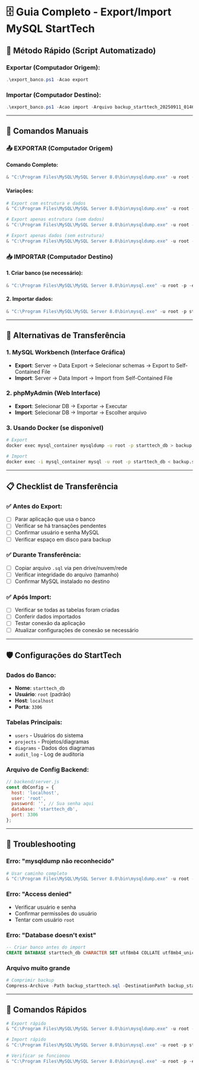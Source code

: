 # 🗄️ Guia Completo - Export/Import MySQL StartTech

## 🚀 Método Rápido (Script Automatizado)

### Exportar (Computador Origem):
```powershell
.\export_banco.ps1 -Acao export
```

### Importar (Computador Destino):
```powershell
.\export_banco.ps1 -Acao import -Arquivo backup_starttech_20250911_014642.sql
```

---

## 🔧 Comandos Manuais

### 📤 EXPORTAR (Computador Origem)

#### Comando Completo:
```powershell
& "C:\Program Files\MySQL\MySQL Server 8.0\bin\mysqldump.exe" -u root -p starttech_db > backup_starttech.sql
```

#### Variações:
```powershell
# Export com estrutura e dados
& "C:\Program Files\MySQL\MySQL Server 8.0\bin\mysqldump.exe" -u root -p --routines --triggers starttech_db > backup_completo.sql

# Export apenas estrutura (sem dados)
& "C:\Program Files\MySQL\MySQL Server 8.0\bin\mysqldump.exe" -u root -p --no-data starttech_db > estrutura_only.sql

# Export apenas dados (sem estrutura)
& "C:\Program Files\MySQL\MySQL Server 8.0\bin\mysqldump.exe" -u root -p --no-create-info starttech_db > dados_only.sql
```

### 📥 IMPORTAR (Computador Destino)

#### 1. Criar banco (se necessário):
```powershell
& "C:\Program Files\MySQL\MySQL Server 8.0\bin\mysql.exe" -u root -p -e "CREATE DATABASE starttech_db CHARACTER SET utf8mb4 COLLATE utf8mb4_unicode_ci;"
```

#### 2. Importar dados:
```powershell
& "C:\Program Files\MySQL\MySQL Server 8.0\bin\mysql.exe" -u root -p starttech_db < backup_starttech.sql
```

---

## 🔄 Alternativas de Transferência

### 1. **MySQL Workbench** (Interface Gráfica)
- **Export**: Server → Data Export → Selecionar schemas → Export to Self-Contained File
- **Import**: Server → Data Import → Import from Self-Contained File

### 2. **phpMyAdmin** (Web Interface)
- **Export**: Selecionar DB → Exportar → Executar
- **Import**: Selecionar DB → Importar → Escolher arquivo

### 3. **Usando Docker** (se disponível)
```bash
# Export
docker exec mysql_container mysqldump -u root -p starttech_db > backup.sql

# Import
docker exec -i mysql_container mysql -u root -p starttech_db < backup.sql
```

---

## 📋 Checklist de Transferência

### ✅ Antes do Export:
- [ ] Parar aplicação que usa o banco
- [ ] Verificar se há transações pendentes
- [ ] Confirmar usuário e senha MySQL
- [ ] Verificar espaço em disco para backup

### ✅ Durante Transferência:
- [ ] Copiar arquivo `.sql` via pen drive/nuvem/rede
- [ ] Verificar integridade do arquivo (tamanho)
- [ ] Confirmar MySQL instalado no destino

### ✅ Após Import:
- [ ] Verificar se todas as tabelas foram criadas
- [ ] Conferir dados importados
- [ ] Testar conexão da aplicação
- [ ] Atualizar configurações de conexão se necessário

---

## 🛡️ Configurações do StartTech

### Dados do Banco:
- **Nome**: `starttech_db`
- **Usuário**: `root` (padrão)
- **Host**: `localhost`
- **Porta**: `3306`

### Tabelas Principais:
- `users` - Usuários do sistema
- `projects` - Projetos/diagramas
- `diagrams` - Dados dos diagramas
- `audit_log` - Log de auditoria

### Arquivo de Config Backend:
```javascript
// backend/server.js
const dbConfig = {
  host: 'localhost',
  user: 'root',
  password: '', // Sua senha aqui
  database: 'starttech_db',
  port: 3306
};
```

---

## 🔧 Troubleshooting

### Erro: "mysqldump não reconhecido"
```powershell
# Usar caminho completo
& "C:\Program Files\MySQL\MySQL Server 8.0\bin\mysqldump.exe" -u root -p starttech_db > backup.sql
```

### Erro: "Access denied"
- Verificar usuário e senha
- Confirmar permissões do usuário
- Tentar com usuário `root`

### Erro: "Database doesn't exist"
```sql
-- Criar banco antes do import
CREATE DATABASE starttech_db CHARACTER SET utf8mb4 COLLATE utf8mb4_unicode_ci;
```

### Arquivo muito grande
```powershell
# Comprimir backup
Compress-Archive -Path backup_starttech.sql -DestinationPath backup_starttech.zip
```

---

## 🎯 Comandos Rápidos

```powershell
# Export rápido
& "C:\Program Files\MySQL\MySQL Server 8.0\bin\mysqldump.exe" -u root -p starttech_db > backup.sql

# Import rápido
& "C:\Program Files\MySQL\MySQL Server 8.0\bin\mysql.exe" -u root -p starttech_db < backup.sql

# Verificar se funcionou
& "C:\Program Files\MySQL\MySQL Server 8.0\bin\mysql.exe" -u root -p -e "USE starttech_db; SHOW TABLES;"
```
